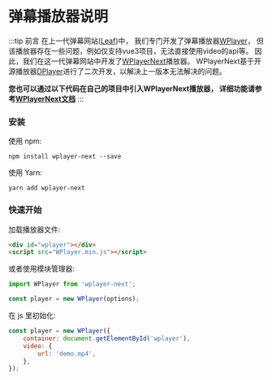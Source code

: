 # 弹幕播放器说明

:::tip 前言
在上一代弹幕网站([Leaf](https://github.com/wangzmgit/leaf))中，
我们专门开发了弹幕播放器[WPlayer](https://github.com/wangzmgit/wplayer)，
但该播放器存在一些问题，例如仅支持vue3项目，无法直接使用video的api等。
因此，我们在这一代弹幕网站中开发了[WPlayerNext](https://github.com/wangzmgit/wplayer-next)播放器。
WPlayerNext基于开源播放器[DPlayer](https://github.com/DIYgod/DPlayer)进行了二次开发，以解决上一版本无法解决的问题。

**您也可以通过以下代码在自己的项目中引入WPlayerNext播放器，
详细功能请参考[WPlayerNext文档](https://wplayer-next.interastral-peace.com/)**
:::

### 安装

使用 npm:
```
npm install wplayer-next --save
```

使用 Yarn:
```
yarn add wplayer-next
```

### 快速开始

加载播放器文件:

```html
<div id="wplayer"></div>
<script src="WPlayer.min.js"></script>
```

或者使用模块管理器:

```js
import WPlayer from 'wplayer-next';

const player = new WPlayer(options);
```

在 js 里初始化:

```js
const player = new WPlayer({
    container: document.getElementById('wplayer'),
    video: {
        url: 'demo.mp4',
    },
});
```


